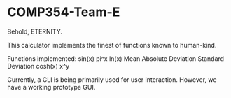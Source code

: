 # COMP354-Team-E

Behold, ETERNITY.

This calculator implements the finest of functions known to human-kind.

Functions implemented:
sin(x)
pi^x
ln(x)
Mean Absolute Deviation
Standard Deviation
cosh(x)
x^y

Currently, a CLI is being primarily used for user interaction. However, we have a working prototype GUI.

